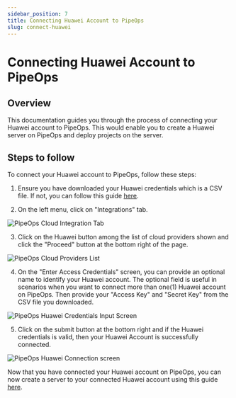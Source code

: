 ```yaml
---
sidebar_position: 7
title: Connecting Huawei Account to PipeOps
slug: connect-huawei
---
```


# Connecting Huawei Account to PipeOps

## Overview

This documentation guides you through the process of connecting your Huawei account to PipeOps. This would enable you to create a Huawei server on PipeOps and deploy projects on the server.

## Steps to follow

To connect your Huawei account to PipeOps, follow these steps:

1. Ensure you have downloaded your Huawei credentials which is a CSV file. If not, you can follow this guide [here](/docs/how-to-guides/tutorials/generate-huawei-credentials).

2. On the left menu, click on "Integrations" tab.

![PipeOps Cloud Integration Tab](https://pub-950943fa1bc54978bed46ef104f9d81a.r2.dev/PipeOpsCloudIntegrationTab.png)

3. Click on the Huawei button among the list of cloud providers shown and click the "Proceed" button at the bottom right of the page.

![PipeOps Cloud Providers List](https://pub-950943fa1bc54978bed46ef104f9d81a.r2.dev/PipeOpsConnectCloudProviderList.png)

4. On the "Enter Access Credentials" screen, you can provide an optional name to identify your Huawei account. The optional field is useful in scenarios when you want to connect more than one(1) Huawei account on PipeOps. Then provide your "Access Key" and "Secret Key" from the CSV file you downloaded. 


![PipeOps Huawei Credentials Input Screen](https://pub-950943fa1bc54978bed46ef104f9d81a.r2.dev/PipeOpsHuaweiCloudCredentialsForm.png)

5. Click on the submit button at the bottom right and if the Huawei credentials is valid, then your Huawei Account is successfully connected.

![PipeOps Huawei Connection screen](https://pub-950943fa1bc54978bed46ef104f9d81a.r2.dev/HuaweiConnectionScreen.png)

Now that you have connected your Huawei account on PipeOps, you can now create a server to your connected Huawei account using this guide [here](/docs/servers/server-provisioning).

